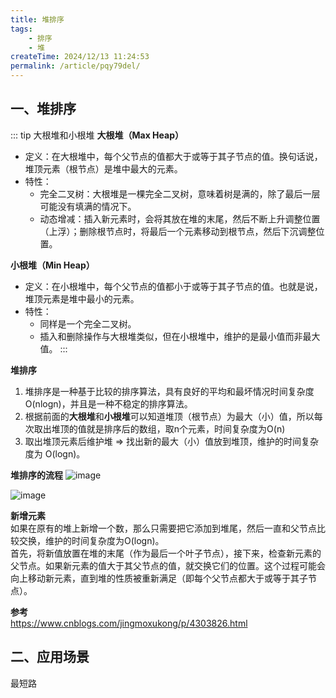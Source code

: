 ```yaml
---
title: 堆排序
tags:
    - 排序
    - 堆
createTime: 2024/12/13 11:24:53
permalink: /article/pqy79del/
---
```



## 一、堆排序
::: tip 大根堆和小根堆
**大根堆（Max Heap）**  
+ 定义：在大根堆中，每个父节点的值都大于或等于其子节点的值。换句话说，堆顶元素（根节点）是堆中最大的元素。  
+ 特性：  
    + 完全二叉树：大根堆是一棵完全二叉树，意味着树是满的，除了最后一层可能没有填满的情况下。
    + 动态增减：插入新元素时，会将其放在堆的末尾，然后不断上升调整位置（上浮）；删除根节点时，将最后一个元素移动到根节点，然后下沉调整位置。  
  
**小根堆（Min Heap）**  
+ 定义：在小根堆中，每个父节点的值都小于或等于其子节点的值。也就是说，堆顶元素是堆中最小的元素。  
+ 特性：  
    + 同样是一个完全二叉树。  
    + 插入和删除操作与大根堆类似，但在小根堆中，维护的是最小值而非最大值。
:::

**堆排序**  
1. 堆排序是一种基于比较的排序算法，具有良好的平均和最坏情况时间复杂度 O(nlogn)，并且是一种不稳定的排序算法。
2. 根据前面的**大根堆**和**小根堆**可以知道堆顶（根节点）为最大（小）值，所以每次取出堆顶的值就是排序后的数组，取n个元素，时间复杂度为O(n)
3. 取出堆顶元素后维护堆 => 找出新的最大（小）值放到堆顶，维护的时间复杂度为 O(logn)。

**堆排序的流程**
![image](https://oss.dyx666.icu/image/pileCreate.png)

![image](https://oss.dyx666.icu/image/pilePop.png)

**新增元素**  
如果在原有的堆上新增一个数，那么只需要把它添加到堆尾，然后一直和父节点比较交换，维护的时间复杂度为O(logn)。  
首先，将新值放置在堆的末尾（作为最后一个叶子节点），接下来，检查新元素的父节点。如果新元素的值大于其父节点的值，就交换它们的位置。这个过程可能会向上移动新元素，直到堆的性质被重新满足（即每个父节点都大于或等于其子节点）。

**参考**  
https://www.cnblogs.com/jingmoxukong/p/4303826.html


## 二、应用场景
<CardGrid>
  <LinkCard title="优先队列" href="./priority-queue.md" />
  <card>最短路</card>
</CardGrid>

